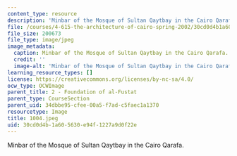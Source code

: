 ```yaml
---
content_type: resource
description: 'Minbar of the Mosque of Sultan Qaytbay in the Cairo Qarafa. '
file: /courses/4-615-the-architecture-of-cairo-spring-2002/30cd0d4b1a605630e94f1227a9d0f22e_1004.jpeg
file_size: 200673
file_type: image/jpeg
image_metadata:
  caption: Minbar of the Mosque of Sultan Qaytbay in the Cairo Qarafa.
  credit: ''
  image-alt: 'Minbar of the Mosque of Sultan Qaytbay in the Cairo Qarafa. '
learning_resource_types: []
license: https://creativecommons.org/licenses/by-nc-sa/4.0/
ocw_type: OCWImage
parent_title: 2 - Foundation of al-Fustat
parent_type: CourseSection
parent_uid: 34dbbe95-cfee-00a5-f7ad-c5faec1a1370
resourcetype: Image
title: 1004.jpeg
uid: 30cd0d4b-1a60-5630-e94f-1227a9d0f22e
---
```

Minbar of the Mosque of Sultan Qaytbay in the Cairo Qarafa. 